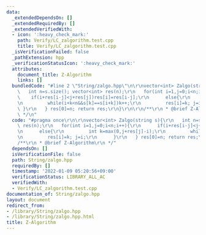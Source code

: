 ```yaml
---
data:
  _extendedDependsOn: []
  _extendedRequiredBy: []
  _extendedVerifiedWith:
  - icon: ':heavy_check_mark:'
    path: Verify/LC_zalgorithm.test.cpp
    title: Verify/LC_zalgorithm.test.cpp
  _isVerificationFailed: false
  _pathExtension: hpp
  _verificationStatusIcon: ':heavy_check_mark:'
  attributes:
    document_title: Z-Algorithm
    links: []
  bundledCode: "#line 2 \"String/zalgo.hpp\"\n\r\nvector<int> Zalgo(string s){\r\n\
    \   int n=s.size(); vector<int> res(n);\r\n   for(int i=1,j=0;i<n;i++){\r\n  \
    \    if(i+res[i-j]<j+res[j])res[i]=res[i-j];\r\n      else{\r\n         int k=max(0,j+res[j]-i);\r\
    \n         while(i+k<n&&s[k]==s[i+k])k++;\r\n         res[i]=k; j=i;\r\n     \
    \ }\r\n   } res[0]=n; return res;\r\n}\r\n\r\n/**\r\n * @brief Z-Algorithm\r\n\
    \ */\n"
  code: "#pragma once\r\n\r\nvector<int> Zalgo(string s){\r\n   int n=s.size(); vector<int>\
    \ res(n);\r\n   for(int i=1,j=0;i<n;i++){\r\n      if(i+res[i-j]<j+res[j])res[i]=res[i-j];\r\
    \n      else{\r\n         int k=max(0,j+res[j]-i);\r\n         while(i+k<n&&s[k]==s[i+k])k++;\r\
    \n         res[i]=k; j=i;\r\n      }\r\n   } res[0]=n; return res;\r\n}\r\n\r\n\
    /**\r\n * @brief Z-Algorithm\r\n */"
  dependsOn: []
  isVerificationFile: false
  path: String/zalgo.hpp
  requiredBy: []
  timestamp: '2022-01-09 05:20:56+09:00'
  verificationStatus: LIBRARY_ALL_AC
  verifiedWith:
  - Verify/LC_zalgorithm.test.cpp
documentation_of: String/zalgo.hpp
layout: document
redirect_from:
- /library/String/zalgo.hpp
- /library/String/zalgo.hpp.html
title: Z-Algorithm
---
```

